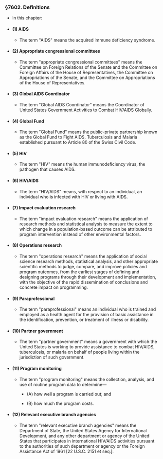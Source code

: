 ### §7602. Definitions
* In this chapter:

* #### (1) AIDS
  * The term "AIDS" means the acquired immune deficiency syndrome.

* #### (2) Appropriate congressional committees
  * The term "appropriate congressional committees" means the Committee on Foreign Relations of the Senate and the Committee on Foreign Affairs of the House of Representatives, the Committee on Appropriations of the Senate, and the Committee on Appropriations of the House of Representatives.

* #### (3) Global AIDS Coordinator
  * The term "Global AIDS Coordinator" means the Coordinator of United States Government Activities to Combat HIV/AIDS Globally.

* #### (4) Global Fund
  * The term "Global Fund" means the public-private partnership known as the Global Fund to Fight AIDS, Tuberculosis and Malaria established pursuant to Article 80 of the Swiss Civil Code.

* #### (5) HIV
  * The term "HIV" means the human immunodeficiency virus, the pathogen that causes AIDS.

* #### (6) HIV/AIDS
  * The term "HIV/AIDS" means, with respect to an individual, an individual who is infected with HIV or living with AIDS.

* #### (7) Impact evaluation research
  * The term "impact evaluation research" means the application of research methods and statistical analysis to measure the extent to which change in a population-based outcome can be attributed to program intervention instead of other environmental factors.

* #### (8) Operations research
  * The term "operations research" means the application of social science research methods, statistical analysis, and other appropriate scientific methods to judge, compare, and improve policies and program outcomes, from the earliest stages of defining and designing programs through their development and implementation, with the objective of the rapid dissemination of conclusions and concrete impact on programming.

* #### (9) Paraprofessional
  * The term "paraprofessional" means an individual who is trained and employed as a health agent for the provision of basic assistance in the identification, prevention, or treatment of illness or disability.

* #### (10) Partner government
  * The term "partner government" means a government with which the United States is working to provide assistance to combat HIV/AIDS, tuberculosis, or malaria on behalf of people living within the jurisdiction of such government.

* #### (11) Program monitoring
  * The term "program monitoring" means the collection, analysis, and use of routine program data to determine—

    * (A) how well a program is carried out; and

    * (B) how much the program costs.

* #### (12) Relevant executive branch agencies
  * The term "relevant executive branch agencies" means the Department of State, the United States Agency for International Development, and any other department or agency of the United States that participates in international HIV/AIDS activities pursuant to the authorities of such department or agency or the Foreign Assistance Act of 1961 [22 U.S.C. 2151 et seq.].